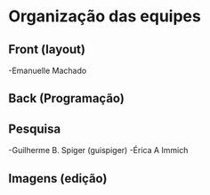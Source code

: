 # Organização das equipes

## Front (layout)
-Emanuelle Machado


## Back (Programação)


## Pesquisa
-Guilherme B. Spiger (guispiger)
-Érica A Immich


## Imagens (edição)


